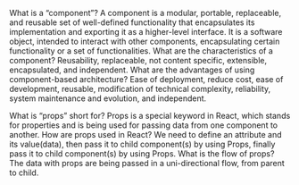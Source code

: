 What is a “component”? A component is a modular, portable, replaceable, and reusable set of well-defined functionality that encapsulates its implementation and exporting it as a higher-level interface. It is a software object, intended to interact with other components, encapsulating certain functionality or a set of functionalities.
What are the characteristics of a component? Reusability, replaceable, not content specific, extensible, encapsulated, and independent.
What are the advantages of using component-based architecture? Ease of deployment, reduce cost, ease of development, reusable, modification of technical complexity, reliability, system maintenance and evolution, and independent.


What is “props” short for? Props is a special keyword in React, which stands for properties and is being used for passing data from one component to another.
How are props used in React? We need to define an attribute and its value(data), then pass it to child component(s) by using Props, finally pass it to child component(s) by using Props.
What is the flow of props? The data with props are being passed in a uni-directional flow, from parent to child.
